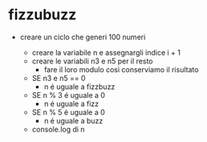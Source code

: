 # fizzubuzz

- creare un ciclo che generi 100 numeri

  - creare la variabile n e assegnargli indice i + 1
  - creare le variabili n3 e n5 per il resto
    - fare il loro modulo cosi conserviamo il risultato 
  - SE n3 e n5 == 0
    - n é uguale a fizzbuzz
  - SE n % 3 é uguale a 0
    - n é uguale a fizz
  - SE n % 5 é uguale a 0
    - n é uguale a buzz
  - console.log di n